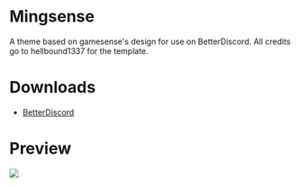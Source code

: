 Mingsense
=========================================================================================================================================================================

A theme based on gamesense's design for use on BetterDiscord.
All credits go to hellbound1337 for the template.

Downloads
=========

-   [BetterDiscord](https://betterdiscord.net/ghdl?id=3350)

Preview
=======

<img src="https://i.imgur.com/WgEeYMa.png"/>
